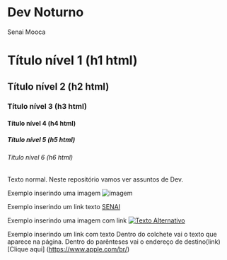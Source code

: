 # Dev Noturno
Senai Mooca
# Título nível 1 (h1 html)
## Título nível 2 (h2 html)
### Título nível 3 (h3 html)
#### Título nível 4 (h4 html)
##### Título nível 5 (h5 html)
###### Título nível 6 (h6 html)

Texto normal.
Neste repositório vamos ver assuntos de Dev.

Exemplo inserindo uma imagem
![imagem](https://blog.accurate.com.br/wp-content/uploads/2021/07/Dev-Full-Stack.png)

Exemplo inserindo um link texto
[SENAI](https://www.sp.senai.br/cursos-tecnicos-comunidade)

Exemplo inserindo uma imagem com link
[![Texto Alternativo](https://cidadeolimpica.com.br/wp-content/uploads/2020/09/papel-parede-bahia-pc3.jpg)](https://www.esporteclubebahia.com.br)

Exemplo inserindo um link com texto
Dentro do colchete vai o texto que aparece na página. Dentro do parênteses vai o endereço de destino(link)
[Clique aqui] (https://www.apple.com/br/)
